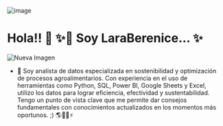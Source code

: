 ![image](https://github.com/user-attachments/assets/70bb8b8e-b3ce-48a3-ae6f-5c4cb1db8434) 

# Hola!! 👋 ✨🔭 Soy LaraBerenice... ✨

![Nueva Imagen](xx.png)

- 🌱 Soy analista de datos especializada en sostenibilidad y optimización de procesos agroalimentarios. Con experiencia en el uso de herramientas como Python, SQL, Power BI, Google Sheets y Excel, utilizo los datos para lograr eficiencia, efectividad y sustentabilidad. Tengo un punto de vista clave que me permite dar consejos fundamentales con conocimientos actualizados en los momentos más oportunos. ;) 🌎🍃😄⚡


